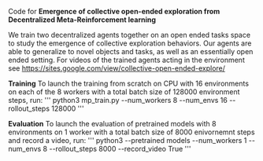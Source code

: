 Code for **Emergence of collective open-ended exploration from
Decentralized Meta-Reinforcement learning**

We train two decentralized agents together on an open ended tasks space to study the emergence of collective exploration behaviors. Our agents are able to generalize to novel objects and tasks, as well as an essentially open ended setting. For videos of the trained agents acting in the environment see https://sites.google.com/view/collective-open-ended-explore/

**Training**
To launch the training from scratch on CPU with 16 environments on each of the 8 workers with a total batch size of 128000 environment steps, run:
'''
python3 mp_train.py --num_workers 8 --num_envs 16 --rollout_steps 128000
'''


**Evaluation**
To launch the evaluation of pretrained models with 8 environments on 1 worker with a total batch size of 8000 enivornemnt steps and record a video, run:
'''
python3 --pretrained models --num_workers 1 --num_envs 8 --rollout_steps 8000 --record_video True
'''

